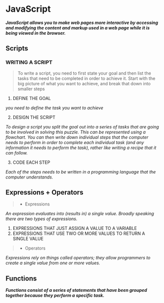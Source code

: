 # JavaScript

***JavaScript allows you to make web pages more interactive by accessing and modifying the content and markup used in a web page while it is being viewed in the browser.***

## Scripts

### WRITING A SCRIPT

> To write a script, you need to first
state your goal and then list the
tasks that need to be completed in
order to achieve it. Start with the big picture of what
you want to achieve, and break
that down into smaller steps

1. DEFINE THE GOAL

*you need to define the task you want to achieve* 

2. DESIGN THE SCRIPT 

*To design a script you split the goal out into a series
of tasks that are going to be involved in solving this
puzzle. This can be represented using a flowchart.
You can then write down individual steps that the
computer needs to perform in order to complete
each individual task (and any information it needs to
perform the task), rather like writing a recipe that it
can follow.* 

3. CODE EACH STEP

*Each of the steps needs to be written in a
programming language that the computer understands.*


## Expressions + Operators 

>* Expressions 

*An expression evaluates into (results in) a single value. Broadly speaking
there are two types of expressions.*

1. EXPRESSIONS THAT JUST ASSIGN A VALUE TO A VARIABLE 
2. EXPRESSIONS THAT USE TWO OR MORE VALUES TO RETURN A
SINGLE VALUE 


>* Operators

*Expressions rely on things called operators; they allow programmers to
create a single value from one or more values.*


## Functions 

***Functions consist of a series of statements that have been grouped together because they perform a specific task.***

